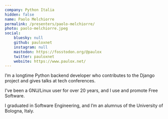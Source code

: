 ```yaml
---
company: Python Italia
hidden: false
name: Paolo Melchiorre
permalink: /presenters/paolo-melchiorre/
photo: paolo-melchiorre.jpeg
social:
    bluesky: null
    github: pauloxnet
    instagram: null
    mastodon: https://fosstodon.org/@paulox
    twitter: pauloxnet
    website: https://www.paulox.net/
---
```


I’m a longtime Python backend developer who contributes to the Django project and gives talks at tech conferences.

I’ve been a GNU/Linux user for over 20 years, and I use and promote Free Software.

I graduated in Software Engineering, and I’m an alumnus of the University of Bologna, Italy.
